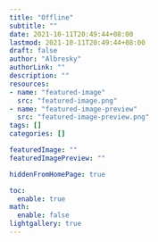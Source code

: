 ```yaml
---
title: "Offline"
subtitle: ""
date: 2021-10-11T20:49:44+08:00
lastmod: 2021-10-11T20:49:44+08:00
draft: false
author: "Albresky"
authorLink: ""
description: ""
resources:
- name: "featured-image"
  src: "featured-image.png"
- name: "featured-image-preview"
  src: "featured-image-preview.png"
tags: []
categories: []

featuredImage: ""
featuredImagePreview: ""

hiddenFromHomePage: true

toc:
  enable: true
math:
  enable: false
lightgallery: true
---
```


<!--more-->